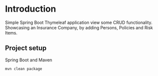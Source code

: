 # Introduction
Simple Spring Boot Thymeleaf application view some CRUD functionality. 
Showcasing an Insurance Company, by adding Persons, Policies and Risk Items.

## Project setup
Spring Boot and Maven 
```
mvn clean package
```

